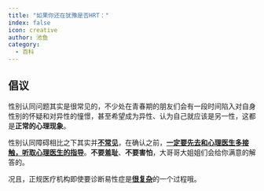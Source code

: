 ```yaml
---
title: "如果你还在犹豫是否HRT："
index: false
icon: creative
author: 池鱼
category:
  - 百科
---
```

## 倡议
性别认同问题其实是很常见的，不少处在青春期的朋友们会有一段时间陷入对自身性别的怀疑和对异性的憧憬，甚至希望成为异性、认为自己就应该是另一性，这都是**正常的心理现象**。<br>

性别认同障碍相比之下其实并<u>**不常见**</u>，在确认之前，<u>**一定要先去和心理医生多接触，听取心理医生的指导**</u>。**不要羞耻**、**不要害怕**，大哥哥大姐姐们会给你满意的解答的。<br>

况且，正规医疗机构即使要诊断易性症是<u>**很复杂**</u>的一个过程哦。